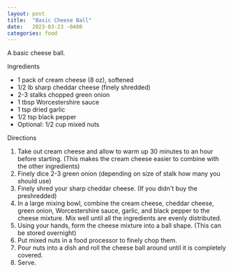 ```yaml
---
layout: post
title:  "Basic Cheese Ball"
date:   2023-03-23 -0400
categories: food
---
```


A basic cheese ball.

Ingredients
* 1 pack of cream cheese (8 oz), softened
* 1/2 lb sharp cheddar cheese (finely shredded)
* 2-3 stalks chopped green onion
* 1 tbsp Worcestershire sauce
* 1 tsp dried garlic
* 1/2 tsp black pepper
* Optional: 1/2 cup mixed nuts

Directions

1. Take out cream cheese and allow to warm up 30 minutes to an hour before starting. (This makes the cream cheese easier to combine with the other ingredients)
2. Finely dice 2-3 green onion (depending on size of stalk how many you should use)
3. Finely shred your sharp cheddar cheese. (If you didn't buy the preshredded)
4. In a large mixing bowl, combine the cream cheese, cheddar cheese, green onion, Worcestershire sauce, garlic, and black pepper to the cheese mixture. Mix well until all the ingredients are evenly distributed.
5. Using your hands, form the cheese mixture into a ball shape. (This can be stored overnight)
6. Put mixed nuts in a food processor to finely chop them.
7. Pour nuts into a dish and roll the cheese ball around until it is completely covered. 
8. Serve.


